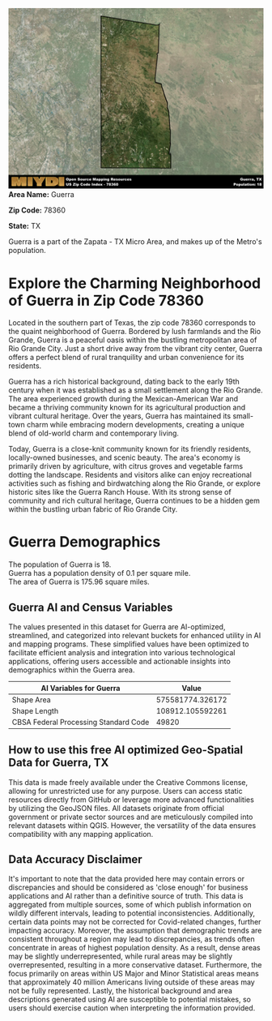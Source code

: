 ![Image Alt Text](../_images/78360.png)
**Area Name:** Guerra

**Zip Code:** 78360

**State:** TX

Guerra is a part of the Zapata - TX Micro Area, and makes up  of the Metro's population.  

# Explore the Charming Neighborhood of Guerra in Zip Code 78360

Located in the southern part of Texas, the zip code 78360 corresponds to the quaint neighborhood of Guerra. Bordered by lush farmlands and the Rio Grande, Guerra is a peaceful oasis within the bustling metropolitan area of Rio Grande City. Just a short drive away from the vibrant city center, Guerra offers a perfect blend of rural tranquility and urban convenience for its residents.

Guerra has a rich historical background, dating back to the early 19th century when it was established as a small settlement along the Rio Grande. The area experienced growth during the Mexican-American War and became a thriving community known for its agricultural production and vibrant cultural heritage. Over the years, Guerra has maintained its small-town charm while embracing modern developments, creating a unique blend of old-world charm and contemporary living.

Today, Guerra is a close-knit community known for its friendly residents, locally-owned businesses, and scenic beauty. The area's economy is primarily driven by agriculture, with citrus groves and vegetable farms dotting the landscape. Residents and visitors alike can enjoy recreational activities such as fishing and birdwatching along the Rio Grande, or explore historic sites like the Guerra Ranch House. With its strong sense of community and rich cultural heritage, Guerra continues to be a hidden gem within the bustling urban fabric of Rio Grande City.

# Guerra Demographics

The population of Guerra is 18.  
Guerra has a population density of 0.1 per square mile.  
The area of Guerra is 175.96 square miles.  

## Guerra AI and Census Variables

The values presented in this dataset for Guerra are AI-optimized, streamlined, and categorized into relevant buckets for enhanced utility in AI and mapping programs. These simplified values have been optimized to facilitate efficient analysis and integration into various technological applications, offering users accessible and actionable insights into demographics within the Guerra area.

| AI Variables for Guerra | Value |
|-------------|-------|
| Shape Area | 575581774.326172 |
| Shape Length | 108912.105592261 |
| CBSA Federal Processing Standard Code | 49820 |

## How to use this free AI optimized Geo-Spatial Data for Guerra, TX

This data is made freely available under the Creative Commons license, allowing for unrestricted use for any purpose. Users can access static resources directly from GitHub or leverage more advanced functionalities by utilizing the GeoJSON files. All datasets originate from official government or private sector sources and are meticulously compiled into relevant datasets within QGIS. However, the versatility of the data ensures compatibility with any mapping application.

## Data Accuracy Disclaimer
It's important to note that the data provided here may contain errors or discrepancies and should be considered as 'close enough' for business applications and AI rather than a definitive source of truth. This data is aggregated from multiple sources, some of which publish information on wildly different intervals, leading to potential inconsistencies. Additionally, certain data points may not be corrected for Covid-related changes, further impacting accuracy. Moreover, the assumption that demographic trends are consistent throughout a region may lead to discrepancies, as trends often concentrate in areas of highest population density. As a result, dense areas may be slightly underrepresented, while rural areas may be slightly overrepresented, resulting in a more conservative dataset. Furthermore, the focus primarily on areas within US Major and Minor Statistical areas means that approximately 40 million Americans living outside of these areas may not be fully represented. Lastly, the historical background and area descriptions generated using AI are susceptible to potential mistakes, so users should exercise caution when interpreting the information provided.
